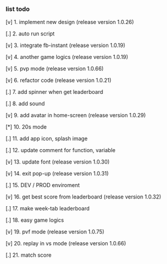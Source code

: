 ### list todo

[v] 1. implement new design (release version 1.0.26)

[.] 2. auto run script

[v] 3. integrate fb-instant (release version 1.0.19)

[v] 4. another game logics (release version 1.0.19)

[v] 5. pvp mode (release version 1.0.66)

[v] 6. refactor code (release version 1.0.21)

[.] 7. add spinner when get leaderboard

[.] 8. add sound

[v] 9. add avatar in home-screen (release version 1.0.29)

[*] 10. 20s mode

[.] 11. add app icon, splash image

[.] 12. update comment for function, variable

[v] 13. update font (release version 1.0.30)

[v] 14. exit pop-up (release version 1.0.31)

[.] 15. DEV / PROD enviroment

[v] 16. get best score from leaderboard (release version 1.0.32)

[.] 17. make week-tab leaderboard

[.] 18. easy game logics

[v] 19. pvf mode (release version 1.0.75)

[v] 20. replay in vs mode (release version 1.0.66)

[.] 21. match score
